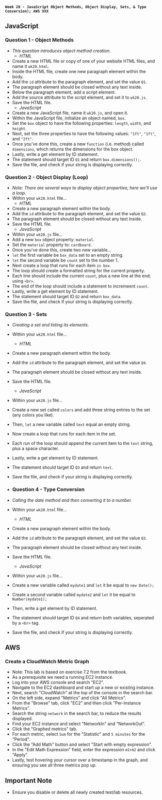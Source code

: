 **`Week 20 - JavaScript Object Methods, Object Display, Sets, & Type Conversion); AWS XXX`**

## JavaScript

### Question 1 - Object Methods
- *This question introduces object method creation.*
  - *HTML*
- Create a new HTML file or copy of one of your website HTML files, and name it `wk20.html`.
- Inside the HTML file, create one new paragraph element within the body.
- Add the `id` attribute to the paragraph element, and set the value `Q1`.
- The paragraph element should be closed without any text inside.
- Below the paragraph element, add a script element.
- Add the source attribute to the script element, and set it to `wk20.js`.
- Save the HTML file.
  - *JavaScript*
- Create a new JavaScript file, name it `wk20.js`, and open it.
- Within the JavaScript file, initialize an object named, `box`.
- Set the `box` object to have the following properties: `length`, `width`, and `height`.
- Next, set the three properties to have the following values: `"1ft"`, `"1ft"`, and `"2ft"`.
- Once you've done this, create a new `function` (i.e. method) called `dimensions`, which returns the dimensions for the box object.
- Lastly, write a get element by ID statement.
- The statement should target ID `Q1` and return `box.dimensions();`.
- Save the file, and check if your string is displaying correctly.

### Question 2 - Object Display (Loop)
- *Note: There are several ways to display object properties; here we'll use a loop.*
- Within your `wk20.html` file...
  - *HTML*
- Create a new paragraph element within the body.
- Add the `id` attribute to the paragraph element, and set the value `Q2`.
- The paragraph element should be closed without any text inside.
- Save the HTML file.
  - *JavaScript*
- Within your `wk20.js` file...
- Add a new `box` object property: `material`.
- Set the `material` property to: `cardboard`.
- Once you've done this, create two new variable...
- `let` the first variable be `box_data` set to an empty string.
- `let` the second variable be `count` set to the number 1.
- Next create a loop that runs for each item `in box`.
- The loop should create a formatted string for the current property.
- Each line should include the current `count`, plus a new line at the end; using `<br>`.
- The end of the loop should include a statement to incremeent `count`.
- Lastly, write a get element by ID statement.
- The statement should target ID `Q2` and return `box_data`.
- Save the file, and check if your string is displaying correctly.

### Question 3 - Sets
- *Creating a set and listing its elements.*
- Within your `wk20.html` file...
  - *HTML*
- Create a new paragraph element within the body.
- Add the `id` attribute to the paragraph element, and set the value `Q4`.
- The paragraph element should be closed without any text inside.
- Save the HTML file.
  - *JavaScript*
- Within your `wk20.js` file...
- Create a new set called `colors` and add three string entries to the set (any colors you like).
- Then, `let` a new variable called `text` equal an empty string.
- Now create a loop that runs for each item in the set.
- Each run of the loop should append the current item to the `text` string, plus a space character.
- Lastly, write a get element by ID statement.
- The statement should target ID `Q3` and return `text`.
- Save the file, and check if your string is displaying correctly.

- ### Question 4 - Type Conversion
- *Calling the date method and then converting it to a number.*
- Within your `wk20.html` file...
  - *HTML*
- Create a new paragraph element within the body.
- Add the `id` attribute to the paragraph element, and set the value `Q3`.
- The paragraph element should be closed without any text inside.
- Save the HTML file.
  - *JavaScript*
- Within your `wk20.js` file...
- Create a new variable called `mydate1` and `let` it be equal to `new Date();`
- Create a second variable called `mydate2` and `let` it be equal to `Number(mydate1);`
- Then, write a get element by ID statement.
- The statement should target ID `Q4` and return both variables, seperated by a `<br>` tag.
- Save the file, and check if your string is displaying correctly.

## AWS

### Create a CloudWatch Metric Graph
- Note: This lab is based on exercise 7.2 from the textbook.
- As a prerequisite we need a running EC2 instance.
- Log into your AWS console and search "EC2".
- Navigate to the EC2 dashboard and start up a new or existing instance.
- Next, search "CloudWatch" at the top of the console in the search bar.
- On the left side, expand "Metrics" and click "All Metrics".
- From the "Browse" tab, click "EC2" and then click "Per-Instance Metrics".
- Search the string `network` in the search bar, to reduce the results displayed.
- Find your EC2 instance and select "NetworkIn" and "NetworkOut".
- Click the "Graphed metrics" tab.
- For each metric, select `Sum` for the "Statistic" and `5 minutes` for the "Period".
- Click the "Add Math" button and select "Start with empty expression".
- In the "Edit Math Expression" field, enter the expression `m1+m2` and click "Apply".
- Lastly, test hovering your cursor over a timestamp in the graph, and ensuring you see all three metrics pop up.



## Important Note
- Ensure you disable or delete all newly created test/lab resources.
